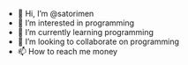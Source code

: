 - 👋 Hi, I’m @satorimen
- 👀 I’m interested in programming
- 🌱 I’m currently learning programming
- 💞️ I’m looking to collaborate on programming
- 📫 How to reach me money

<!---
satorimen/satorimen is a ✨ special ✨ repository because its `README.md` (this file) appears on your GitHub profile.
You can click the Preview link to take a look at your changes.
--->
